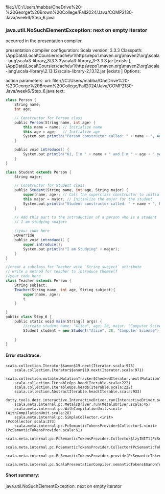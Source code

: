 file:///C:/Users/mabba/OneDrive%20-%20George%20Brown%20College/Fall2024/Java/COMP2130-Java/week6/Step_6.java
### java.util.NoSuchElementException: next on empty iterator

occurred in the presentation compiler.

presentation compiler configuration:
Scala version: 3.3.3
Classpath:
<HOME>\AppData\Local\Coursier\cache\v1\https\repo1.maven.org\maven2\org\scala-lang\scala3-library_3\3.3.3\scala3-library_3-3.3.3.jar [exists ], <HOME>\AppData\Local\Coursier\cache\v1\https\repo1.maven.org\maven2\org\scala-lang\scala-library\2.13.12\scala-library-2.13.12.jar [exists ]
Options:



action parameters:
uri: file:///C:/Users/mabba/OneDrive%20-%20George%20Brown%20College/Fall2024/Java/COMP2130-Java/week6/Step_6.java
text:
```scala
class Person {
    String name;
    int age;

    // Constructor for Person class
    public Person(String name, int age) {
        this.name = name; // Initialize name
        this.age = age;   // Initialize age
        System.out.println("Person constructor called: " + name + ", Age: " + age);
    }

    public void introduce() {
        System.out.println("Hi, I'm " + name + " and I'm " + age + " years old.");
    }
}

class Student extends Person {
    String major;

    // Constructor for Student class
    public Student(String name, int age, String major) {
        super(name, age); // Call the superclass constructor to initialize name and age
        this.major = major; // Initialize the major for the student
        System.out.println("Student constructor called: " + name + ", Major: " + major);
    }

    // Add this part to the introduction of a person who is a student
    // I am studying <major> 
    
    //your code here
    @Override
    public void introduce() {
        super.introduce();
        System.out.println("I am Studying" + major);
    }
}

//creat a subclass for Teacher with `String subject` attribute
// write a method for teacher to introduce themself
//your code here
class Teacher extends Person {
    String subject;
    Teacher(String name, int age, String subject){
        super(name, age);
        t
    }

}
public class Step_6 {
    public static void main(String[] args) {
        //create student name: "Alice", age: 20, major: "Computer Science" and call introduce;
        Student student = new Student("Alice", 20, "Computer Science");
        
    }
}

```



#### Error stacktrace:

```
scala.collection.Iterator$$anon$19.next(Iterator.scala:973)
	scala.collection.Iterator$$anon$19.next(Iterator.scala:971)
	scala.collection.mutable.MutationTracker$CheckedIterator.next(MutationTracker.scala:76)
	scala.collection.IterableOps.head(Iterable.scala:222)
	scala.collection.IterableOps.head$(Iterable.scala:222)
	scala.collection.AbstractIterable.head(Iterable.scala:933)
	dotty.tools.dotc.interactive.InteractiveDriver.run(InteractiveDriver.scala:168)
	scala.meta.internal.pc.MetalsDriver.run(MetalsDriver.scala:45)
	scala.meta.internal.pc.WithCompilationUnit.<init>(WithCompilationUnit.scala:28)
	scala.meta.internal.pc.SimpleCollector.<init>(PcCollector.scala:373)
	scala.meta.internal.pc.PcSemanticTokensProvider$Collector$.<init>(PcSemanticTokensProvider.scala:61)
	scala.meta.internal.pc.PcSemanticTokensProvider.Collector$lzyINIT1(PcSemanticTokensProvider.scala:61)
	scala.meta.internal.pc.PcSemanticTokensProvider.Collector(PcSemanticTokensProvider.scala:61)
	scala.meta.internal.pc.PcSemanticTokensProvider.provide(PcSemanticTokensProvider.scala:90)
	scala.meta.internal.pc.ScalaPresentationCompiler.semanticTokens$$anonfun$1(ScalaPresentationCompiler.scala:117)
```
#### Short summary: 

java.util.NoSuchElementException: next on empty iterator